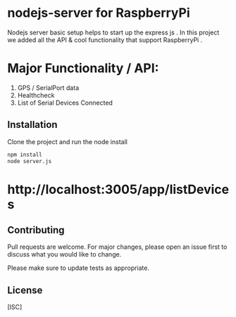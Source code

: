 # nodejs-server for RaspberryPi

Nodejs server basic setup helps to start up the express js . In this project we added all the API & cool functionality that support RaspberryPi . 

# Major Functionality / API:
1. GPS / SerialPort data 
2. Healthcheck
3. List of Serial Devices Connected

## Installation

Clone the project and run the node install

```bash
npm install
node server.js
```
# http://localhost:3005/app/listDevices

## Contributing
Pull requests are welcome. For major changes, please open an issue first to discuss what you would like to change.

Please make sure to update tests as appropriate.

## License
[ISC]
